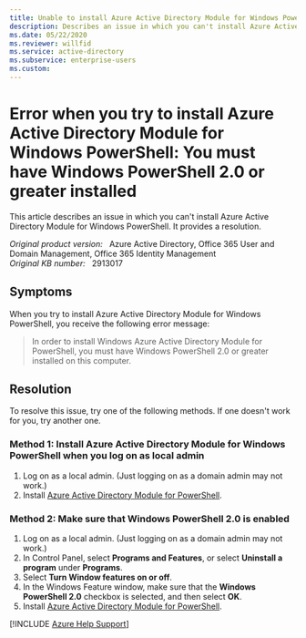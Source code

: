 ```yaml
---
title: Unable to install Azure Active Directory Module for Windows PowerShell
description: Describes an issue in which you can't install Azure Active Directory Module for Windows PowerShell. Provides a resolution.
ms.date: 05/22/2020
ms.reviewer: willfid
ms.service: active-directory
ms.subservice: enterprise-users
ms.custom:
---
```

# Error when you try to install Azure Active Directory Module for Windows PowerShell: You must have Windows PowerShell 2.0 or greater installed

This article describes an issue in which you can't install Azure Active Directory Module for Windows PowerShell. It provides a resolution.

_Original product version:_ &nbsp; Azure Active Directory, Office 365 User and Domain Management, Office 365 Identity Management  
_Original KB number:_ &nbsp; 2913017

## Symptoms

When you try to install Azure Active Directory Module for Windows PowerShell, you receive the following error message:

> In order to install Windows Azure Active Directory Module for PowerShell, you must have Windows PowerShell 2.0 or greater installed on this computer.

## Resolution

To resolve this issue, try one of the following methods. If one doesn't work for you, try another one.

### Method 1: Install Azure Active Directory Module for Windows PowerShell when you log on as local admin

1. Log on as a local admin. (Just logging on as a domain admin may not work.)
2. Install [Azure Active Directory Module for PowerShell](/previous-versions/azure/jj151815(v=azure.100)?redirectedfrom=MSDN#install-the-azure-ad-module).

### Method 2: Make sure that Windows PowerShell 2.0 is enabled

1. Log on as a local admin. (Just logging on as a domain admin may not work.)
2. In Control Panel, select **Programs and Features**, or select **Uninstall a program** under **Programs**.
3. Select **Turn Window features on or off**.
4. In the Windows Feature window, make sure that the **Windows PowerShell 2.0** checkbox is selected, and then select **OK**.
5. Install [Azure Active Directory Module for PowerShell](/previous-versions/azure/jj151815(v=azure.100)?redirectedfrom=MSDN#install-the-azure-ad-module).

[!INCLUDE [Azure Help Support](../../includes/azure-help-support.md)]
